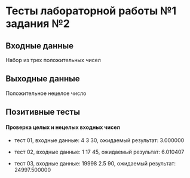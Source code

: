 # Тесты лабораторной работы №1 задания №2

## Входные данные 

Набор из трех положительных чисел 

## Выходные данные 

Положительное нецелое число

## Позитивные тесты

#### Проверка целых и нецелых входных чисел

- тест 01, входные данные: 4 3 30, ожидаемый результат: 3.000000

- тест 02, входные данные: 1 17 45, ожидаемый результат: 6.010407

- тест 03, входные данные: 19998 2.5 90, ожидаемый результат: 24997.500000
